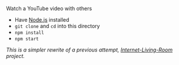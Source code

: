 Watch a YouTube video with others

+ Have [Node.js](https://nodejs.org/) installed
+ `git clone` and `cd` into this directory
+ `npm install`
+ `npm start`

_This is a simpler rewrite of a previous attempt, [Internet-Living-Room](/dxwc/Internet-Living-Room) project._